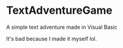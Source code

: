 # TextAdventureGame
A simple text adventure made in Visual Basic

It's bad because I made it myself lol.
